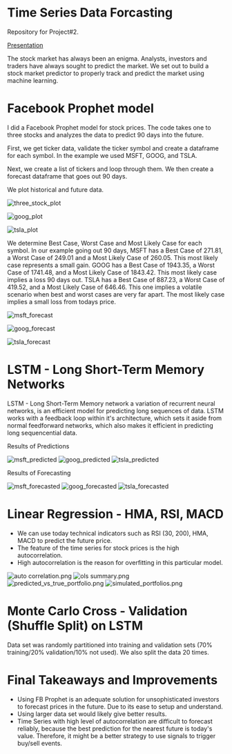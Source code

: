 # Time Series Data Forcasting
Repository for Project#2. 

[Presentation](https://docs.google.com/presentation/d/1jt22KW9XMFdkfEoSn266YJJoJ0A-qkN3V7hcapGceZ4/edit#slide=id.g133b8366e19_0_49)

The stock market has always been an enigma. Analysts, investors and traders have always sought to predict the market. We set out to build a stock market predictor to properly track and predict the market using machine learning.


# Facebook Prophet model

I did a Facebook Prophet model for stock prices. The code takes one to three stocks and analyzes the data to predict 90 days into the future.

First, we get ticker data, validate the ticker symbol and create a dataframe for each symbol. In the example we used MSFT, GOOG, and TSLA.

Next, we create a list of tickers and loop through them. We then create a forecast dataframe that goes out 90 days.

We plot historical and future data.

![three_stock_plot](images/three_stock_plot.png)

![goog_plot](images/goog_plot.png)

![tsla_plot](images/tsla_plot.png)


We determine Best Case, Worst Case and Most Likely Case for each symbol. In our example going out 90 days, MSFT has a Best Case of 271.81, a Worst Case of 249.01 and a Most Likely Case of 260.05. This most likely case represents a small gain. GOOG has a Best Case of 1943.35, a Worst Case of 1741.48, and a Most Likely Case of 1843.42. This most likely case implies a loss 90 days out. TSLA has a Best Case of 887.23, a Worst Case of 419.52, and a Most Likely Case of 646.46. This one implies a volatile scenario when best and worst cases are very far apart. The most likely case implies a small loss from todays price.

![msft_forecast](images/msft_forecast.png)


![goog_forecast](images/goog_forecast.png)


![tsla_forecast](images/tsla_forecast.png)

# LSTM - Long Short-Term Memory Networks

LSTM - Long Short-Term Memory network a variation of recurrent neural networks, is an efficient model for predicting long sequences of data. LSTM works with a feedback loop within it's architecture, which sets it aside from normal feedforward networks, which also makes it efficient in predicting long sequencential data.

Results of Predictions

![msft_predicted](images/msft_predicted.png)
![goog_predicted](images/goog_predicted.png) 
![tsla_predicted](images/tsla_predicted.png)

Results of Forecasting 

![msft_forecasted](images/msft_forecasted.png)
![goog_forecasted](images/goog_forecasted.png) 
![tsla_forecasted](images/tsla_forecasted.png)


# Linear Regression - HMA, RSI, MACD 
- We can use today technical indicators such as RSI (30, 200), HMA, MACD to predict the future price.
- The feature of the time series for stock prices is the high autocorrelation.
- High autocorrelation is the reason for overfitting in this particular model.

![auto correlation.png](images/autocorrelation.png)
![ols summary.png](images/ols_summary.png)
![predicted_vs_true_portfolio.png](images/predicted_vs_true_portfolio.png)
![simulated_portfolios.png](images/simulated_portfolios.png)


# Monte Carlo Cross - Validation (Shuffle Split) on LSTM
Data set was randomly partitioned into training and validation sets (70% training/20% validation/10% not used). We also split the data 20 times. 

# Final Takeaways and Improvements
- Using FB Prophet is an adequate solution for unsophisticated investors to forecast prices in the future. Due to its ease to setup and understand.
- Using larger data set would likely give better results. 
- Time Series with high level of autocorrelation are difficult to forecast reliably, because the best prediction for the nearest future is today's value.  Therefore, it might be a better strategy to use signals to trigger buy/sell events. 




	
